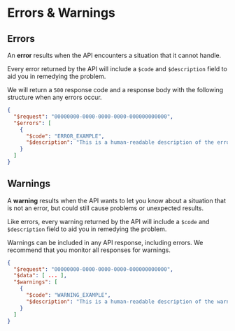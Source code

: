 # Errors & Warnings

## Errors
An **error** results when the API encounters a situation that it cannot handle.

Every error returned by the API will include a `$code` and `$description` field to aid you in remedying the problem.

We will return a `500` response code and a response body with the following structure when any errors occur.
```json
{
  "$request": "00000000-0000-0000-0000-000000000000",
  "$errors": [
    {
      "$code": "ERROR_EXAMPLE",
      "$description": "This is a human-readable description of the error."
    }
  ]
}
```

## Warnings 
A **warning** results when the API wants to let you know about a situation that is not an error, but could still cause problems or unexpected results.

Like errors, every warning returned by the API will include a `$code` and `$description` field to aid you in remedying the problem.

Warnings can be included in any API response, including errors. We recommend that you monitor all responses for warnings.

```json
{
  "$request": "00000000-0000-0000-0000-000000000000",
  "$data": [ ... ],
  "$warnings": [
    {
      "$code": "WARNING_EXAMPLE",
      "$description": "This is a human-readable description of the warning."
    }
  ]
}
```
